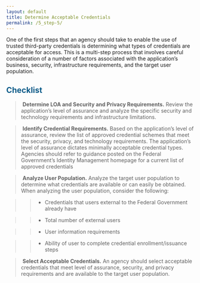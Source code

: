 ```yaml
---
layout: default
title: Determine Acceptable Credentials
permalink: /5_step-5/
---
```



One of the first steps that an agency should take to enable the use of trusted third-party credentials is determining what types of credentials are acceptable for access. This is a multi-step process that involves careful consideration of a number of factors associated with the application’s business, security, infrastructure requirements, and the target user population.

## <span style="color: #0C5C89">**Checklist**</span>

> <i class="fa fa-check-square-o"></i> &nbsp;**Determine LOA and Security and Privacy Requirements.** Review the application’s level of assurance and analyze the specific security and technology requirements and infrastructure limitations.

> <i class="fa fa-check-square-o"></i> &nbsp;**Identify Credential Requirements.** Based on the application’s level of assurance, review the list of approved credential schemes that meet the security, privacy, and technology requirements. The application’s level of assurance dictates minimally acceptable credential types. Agencies should refer to guidance posted on the Federal Government’s Identity Management homepage for a current list of approved credentials

> <i class="fa fa-check-square-o"></i> &nbsp;**Analyze User Population.** Analyze the target user population to determine what credentials are available or can easily be obtained. When analyzing the user population, consider the following:

>> * Credentials that users external to the Federal Government already have 

>> * Total number of external users 

>> * User information requirements 

>> * Ability of user to complete credential enrollment/issuance steps

> <i class="fa fa-check-square-o"></i> &nbsp;**Select Acceptable Credentials.** An agency should select acceptable credentials that meet level of assurance, security, and privacy requirements and are available to the target user population.










































